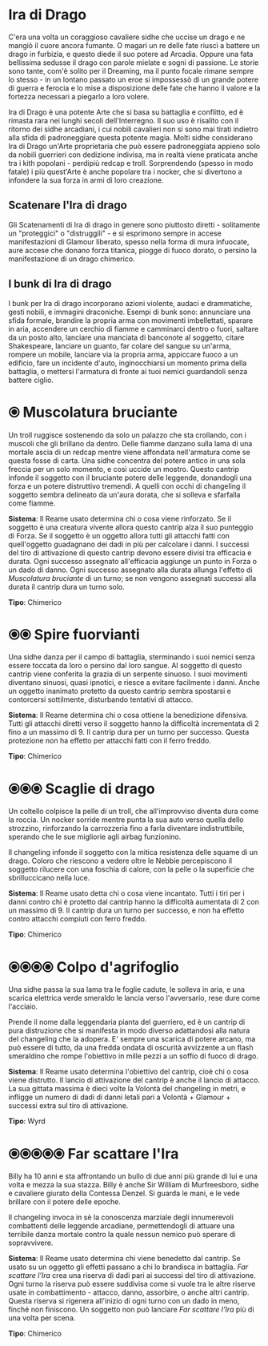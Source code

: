 # Ira di Drago

C'era una volta un coraggioso cavaliere sidhe che uccise un drago e ne mangiò il cuore ancora fumante. O magari un re delle fate riuscì a battere un drago in furbizia, e questo diede il suo potere ad Arcadia. Oppure una fata bellissima sedusse il drago con parole mielate e sogni di passione. Le storie sono tante, com'è solito per il Dreaming, ma il punto focale rimane sempre lo stesso - in un lontano passato un eroe si impossessò di un grande potere di guerra e ferocia e lo mise a disposizione delle fate che hanno il valore e la fortezza necessari a piegarlo a loro volere.  

Ira di Drago è una potente Arte che si basa su battaglia e conflitto, ed è rimasta rara nei lunghi secoli dell'Interregno. Il suo uso è risalito con il ritorno dei sidhe arcadiani, i cui nobili cavalieri non si sono mai tirati indietro alla sfida di padroneggiare questa potente magia. Molti sidhe considerano Ira di Drago un'Arte proprietaria che può essere padroneggiata appieno solo da nobili guerrieri con dedizione indivisa, ma in realtà viene praticata anche tra i kith popolani - perdipiù redcap e troll. Sorprendendo (spesso in modo fatale) i più quest'Arte è anche popolare tra i nocker, che si divertono a infondere la sua forza in armi di loro creazione.  

## Scatenare l'Ira di drago

Gli Scatenamenti di Ira di drago in genere sono piuttosto diretti - solitamente un "proteggici" o "distruggili" - e si esprimono sempre in accese manifestazioni di Glamour liberato, spesso nella forma di mura infuocate, aure accese che donano forza titanica, piogge di fuoco dorato, o persino la manifestazione di un drago chimerico.  

## I bunk di Ira di drago

I bunk per Ira di drago incorporano azioni violente, audaci e drammatiche, gesti nobili, e immagini draconiche. Esempi di bunk sono: annunciare una sfida formale, brandire la propria arma con movimenti imbellettati, sparare in aria, accendere un cerchio di fiamme e camminarci dentro o fuori, saltare da un posto alto, lanciare una manciata di banconote al soggetto, citare Shakespeare, lanciare un guanto, far colare del sangue su un'arma, rompere un mobile, lanciare via la propria arma, appiccare fuoco a un edificio, fare un incidente d'auto, inginocchiarsi un momento prima della battaglia, o mettersi l'armatura di fronte ai tuoi nemici guardandoli senza battere ciglio.  

# ⦿ Muscolatura bruciante 

Un troll ruggisce sostenendo da solo un palazzo che sta crollando, con i muscoli che gli brillano da dentro. Delle fiamme danzano sulla lama di una mortale ascia di un redcap mentre viene affondata nell'armatura come se questa fosse di carta. Una sidhe concentra del potere antico in una sola freccia per un solo momento, e così uccide un mostro. Questo cantrip infonde il soggetto con il bruciante potere delle leggende, donandogli una forza e un potere distruttivo tremendi. A quelli con occhi di changeling il soggetto sembra delineato da un'aura dorata, che si solleva e sfarfalla come fiamme.  

**Sistema**: Il Reame usato determina chi o cosa viene rinforzato. Se il soggetto è una creatura vivente allora questo cantrip alza il suo punteggio di Forza. Se il soggetto è un oggetto allora tutti gli attacchi fatti con quell'oggetto guadagnano dei dadi in più per calcolare i danni. I successi del tiro di attivazione di questo cantrip devono essere divisi tra efficacia e durata. Ogni successo assegnato all'efficacia aggiunge un punto in Forza o un dado di danno. Ogni successo assegnato alla durata allunga l'effetto di *Muscolatura bruciante* di un turno; se non vengono assegnati successi alla durata il cantrip dura un turno solo.  

**Tipo**: Chimerico  

# ⦿⦿ Spire fuorvianti

Una sidhe danza per il campo di battaglia, sterminando i suoi nemici senza essere toccata da loro o persino dal loro sangue. Al soggetto di questo cantrip viene conferita la grazia di un serpente sinuoso. I suoi movimenti diventano sinuosi, quasi ipnotici, e riesce a evitare facilmente i danni. Anche un oggetto inanimato protetto da questo cantrip sembra spostarsi e contorcersi sottilmente, disturbando tentativi di attacco.  

**Sistema**: Il Reame determina chi o cosa ottiene la benedizione difensiva. Tutti gli attacchi diretti verso il soggetto hanno la difficoltà incrementata di 2 fino a un massimo di 9. Il cantrip dura per un turno per successo. Questa protezione non ha effetto per attacchi fatti con il ferro freddo.  

**Tipo**: Chimerico  

# ⦿⦿⦿ Scaglie di drago

Un coltello colpisce la pelle di un troll, che all'improvviso diventa dura come la roccia. Un nocker sorride mentre punta la sua auto verso quella dello strozzino, rinforzando la carrozzeria fino a farla diventare indistruttibile, sperando che le sue migliorie agli airbag funzionino.  

Il changeling infonde il soggetto con la mitica resistenza delle squame di un drago. Coloro che riescono a vedere oltre le Nebbie percepiscono il soggetto rilucere con una foschia di calore, con la pelle o la superficie che sbrilluccicano nella luce.  

**Sistema**: Il Reame usato detta chi o cosa viene incantato. Tutti i tiri per i danni contro chi è protetto dal cantrip hanno la difficoltà aumentata di 2 con un massimo di 9. Il cantrip dura un turno per successo, e non ha effetto contro attacchi compiuti con ferro freddo.  

**Tipo**: Chimerico  

# ⦿⦿⦿⦿ Colpo d'agrifoglio

Una sidhe passa la sua lama tra le foglie cadute, le solleva in aria, e una scarica elettrica verde smeraldo le lancia verso l'avversario, rese dure come l'acciaio.  

Prende il nome dalla leggendaria pianta del guerriero, ed è un cantrip di pura distruzione che si manifesta in modo diverso adattandosi alla natura del changeling che la adopera. E' sempre una scarica di potere arcano, ma può essere di tutto, da una fredda ondata di oscurità avvizzente a un flash smeraldino che rompe l'obiettivo in mille pezzi a un soffio di fuoco di drago.  

**Sistema**: Il Reame usato determina l'obiettivo del cantrip, cioè chi o cosa viene distrutto. Il lancio di attivazione del cantrip è anche il lancio di attacco. La sua gittata massima è dieci volte la Volontà del changeling in metri, e infligge un numero di dadi di danni letali pari a Volontà + Glamour + successi extra sul tiro di attivazione.  

**Tipo**: Wyrd  

# ⦿⦿⦿⦿⦿ Far scattare l'Ira

Billy ha 10 anni e sta affrontando un bullo di due anni più grande di lui e una volta e mezza la sua stazza. Billy è anche Sir William di Murfreesboro, sidhe e cavaliere giurato della Contessa Denzel. Si guarda le mani, e le vede brillare con il potere delle epoche.  

Il changeling invoca in sè la conoscenza marziale degli innumerevoli combattenti delle leggende arcadiane, permettendogli di attuare una terribile danza mortale contro la quale nessun nemico può sperare di sopravvivere.  

**Sistema**: Il Reame usato determina chi viene benedetto dal cantrip. Se usato su un oggetto gli effetti passano a chi lo brandisca in battaglia. *Far scattare l'Ira* crea una riserva di dadi pari ai successi del tiro di attivazione. Ogni turno la riserva può essere suddivisa come si vuole tra le altre riserve usate in combattimento - attacco, danno, assorbire, o anche altri cantrip. Questa riserva si rigenera all'inizio di ogni turno con un dado in meno, finché non finiscono. Un soggetto non può lanciare *Far scattare l'Ira* più di una volta per scena.  

**Tipo**: Chimerico
